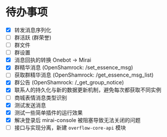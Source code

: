 # 待办事项

- [x] 转发消息序列化
- [ ] 群活跃 (群荣誉)
- [ ] 群文件
- [ ] 群设置
- [x] 消息回执的转换 Onebot -> Mirai
- [x] 群精华消息 (OpenShamrock: /set_essence_msg)
- [ ] 获取群精华消息 (OpenShamrock: /get_essence_msg_list)
- [x] 群公告 (OpenShamrock: /_get_group_notice)
- [x] 联系人的持久化与新的数据更新机制，避免每次都获取不同实例
- [ ] 商城表情消息类型识别
- [x] 测试发送消息
- [x] 测试一些简单插件的运行效果
- [x] 解决登录后 mirai-console 被阻塞导致无法关闭的问题
- [ ] 接口与实现分离，新建 `overflow-core-api` 模块
